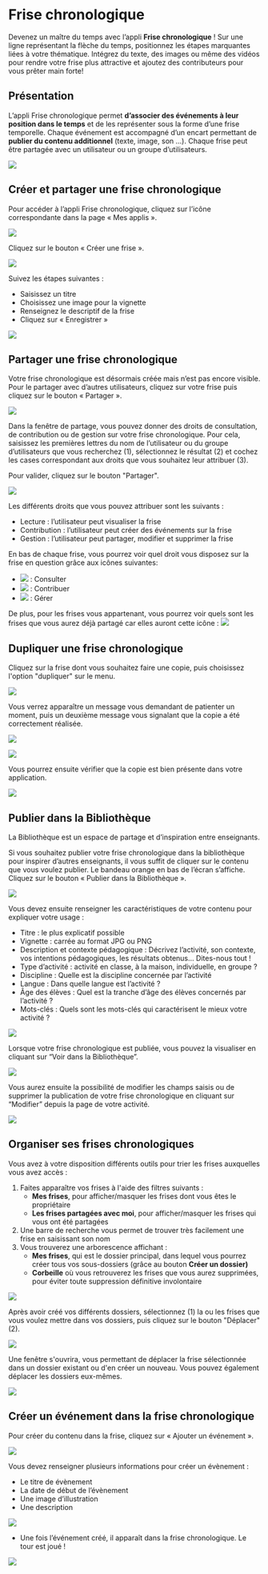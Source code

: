 # Frise chronologique

Devenez un maître du temps avec l’appli **Frise chronologique** ! Sur une ligne représentant la flèche du temps, positionnez les étapes marquantes liées à votre thématique. Intégrez du texte, des images ou même des vidéos pour rendre votre frise plus attractive et ajoutez des contributeurs pour vous prêter main forte!

## Présentation

L’appli Frise chronologique permet **d’associer des événements à leur position dans le temps** et de les représenter sous la forme d’une frise temporelle. Chaque événement est accompagné d’un encart permettant de **publier du contenu additionnel** (texte, image, son …). Chaque frise peut être partagée avec un utilisateur ou un groupe d’utilisateurs.

![](<.gitbook/assets/frise1-1 (1) (1).png>)

## Créer et partager une frise chronologique

Pour accéder à l’appli Frise chronologique, cliquez sur l’icône correspondante dans la page « Mes applis ».

![](<.gitbook/assets/frise-chrono-1-3-1 (1) (1) (2).png>)

Cliquez sur le bouton « Créer une frise ».

![](<.gitbook/assets/f11-3 (2) (2).png>)

Suivez les étapes suivantes :

* Saisissez un titre
* Choisissez une image pour la vignette
* Renseignez le descriptif de la frise
* Cliquez sur « Enregistrer »

![](<.gitbook/assets/frise\_1-2-1-1 (2) (1).png>)

## Partager une frise chronologique

Votre frise chronologique est désormais créée mais n’est pas encore visible. Pour le partager avec d’autres utilisateurs, cliquez sur votre frise puis cliquez sur le bouton « Partager ».

![](<.gitbook/assets/image (58).png>)

Dans la fenêtre de partage, vous pouvez donner des droits de consultation, de contribution ou de gestion sur votre frise chronologique. Pour cela, saisissez les premières lettres du nom de l’utilisateur ou du groupe d’utilisateurs que vous recherchez (1), sélectionnez le résultat (2) et cochez les cases correspondant aux droits que vous souhaitez leur attribuer (3).

Pour valider, cliquez sur le bouton "Partager".

![](<.gitbook/assets/frise-chronologique-3-1 (1) (1) (2).png>)

Les différents droits que vous pouvez attribuer sont les suivants :

* Lecture : l’utilisateur peut visualiser la frise
* Contribution : l’utilisateur peut créer des événements sur la frise
* Gestion : l’utilisateur peut partager, modifier et supprimer la frise

En bas de chaque frise, vous pourrez voir quel droit vous disposez sur la frise en question grâce aux icônes suivantes:

* ![](<.gitbook/assets/eye (3) (5).png>) : Consulter
* ![](<.gitbook/assets/pencil (2) (1) (5).png>) : Contribuer
* ![](<.gitbook/assets/cog (2) (1) (1).png>) : Gérer

De plus, pour les frises vous appartenant, vous pourrez voir quels sont les frises que vous aurez déjà partagé car elles auront cette icône : ![](<.gitbook/assets/share-1 (1) (1) (12).png>)

## Dupliquer une frise chronologique

Cliquez sur la frise dont vous souhaitez faire une copie, puis choisissez l'option "dupliquer" sur le menu.

![](<.gitbook/assets/image (10).png>)

Vous verrez apparaître un message vous demandant de patienter un moment, puis un deuxième message vous signalant que la copie a été correctement réalisée.

![](<.gitbook/assets/image (12).png>)

![](<.gitbook/assets/image (19).png>)

Vous pourrez ensuite vérifier que la copie est bien présente dans votre application.

![](<.gitbook/assets/image (16).png>)

## Publier dans la Bibliothèque

La Bibliothèque est un espace de partage et d’inspiration entre enseignants.

Si vous souhaitez publier votre frise chronologique dans la bibliothèque pour inspirer d’autres enseignants, il vous suffit de cliquer sur le contenu que vous voulez publier. Le bandeau orange en bas de l’écran s’affiche. Cliquez sur le bouton « Publier dans la Bibliothèque ».

![](<.gitbook/assets/image (44).png>)

Vous devez ensuite renseigner les caractéristiques de votre contenu pour expliquer votre usage :

* Titre : le plus explicatif possible
* Vignette : carrée au format JPG ou PNG
* Description et contexte pédagogique : Décrivez l’activité, son contexte, vos intentions pédagogiques, les résultats obtenus… Dites-nous tout !&#x20;
* Type d’activité : activité en classe, à la maison, individuelle, en groupe ?&#x20;
* Discipline : Quelle est la discipline concernée par l’activité
* Langue : Dans quelle langue est l’activité ?&#x20;
* Âge des élèves : Quel est la tranche d’âge des élèves concernés par l’activité ?&#x20;
* Mots-clés : Quels sont les mots-clés qui caractérisent le mieux votre activité ?&#x20;

![](<.gitbook/assets/2020-05-20\_16h49\_44.png>)

Lorsque votre frise chronologique est publiée, vous pouvez la visualiser en cliquant sur “Voir dans la Bibliothèque”.

![](<.gitbook/assets/2020-05-20\_16h50\_53.png>)

Vous aurez ensuite la possibilité de modifier les champs saisis ou de supprimer la publication de votre frise chronologique en cliquant sur “Modifier” depuis la page de votre activité.

![](<.gitbook/assets/2020-05-20\_16h51\_05.png>)

## Organiser ses frises chronologiques

Vous avez à votre disposition différents outils pour trier les frises auxquelles vous avez accès :

1. Faites apparaître vos frises à l'aide des filtres suivants :&#x20;
   * **Mes frises**, pour afficher/masquer les frises dont vous êtes le propriétaire
   * **Les frises partagées avec moi**, pour afficher/masquer les frises qui vous ont été partagées
2. Une barre de recherche vous permet de trouver très facilement une frise en saisissant son nom
3. Vous trouverez une arborescence affichant :
   * **Mes frises**, qui est le dossier principal, dans lequel vous pourrez créer tous vos sous-dossiers (grâce au bouton **Créer un dossier)**
   * **Corbeille** où vous retrouverez les frises que vous aurez supprimées, pour éviter toute suppression définitive involontaire

![](<.gitbook/assets/2019-07-11\_12h02\_57-1 (2) (1).png>)

Après avoir créé vos différents dossiers, sélectionnez (1) la ou les frises que vous voulez mettre dans vos dossiers, puis cliquez sur le bouton "Déplacer" (2).

![](<.gitbook/assets/image (56).png>)

Une fenêtre s'ouvrira, vous permettant de déplacer la frise sélectionnée dans un dossier existant ou d'en créer un nouveau. Vous pouvez également déplacer les dossiers eux-mêmes.

![](<.gitbook/assets/2019-07-11\_12h52\_03 (2) (1).png>)

## Créer un événement dans la frise chronologique

Pour créer du contenu dans la frise, cliquez sur « Ajouter un événement ».

![](<.gitbook/assets/frise1-1024x361-2-3 (2) (1).png>)

Vous devez renseigner plusieurs informations pour créer un évènement :

* Le titre de évènement
* La date de début de l’évènement
* Une image d’illustration
* Une description

![](<.gitbook/assets/frise\_21-1-1 (1) (1).png>)

* Une fois l’événement créé, il apparaît dans la frise chronologique. Le tour est joué !

![](<.gitbook/assets/f8-4 (2) (1).png>)

